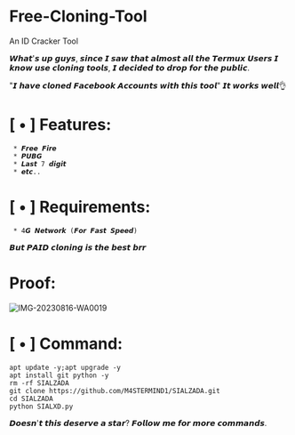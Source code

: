 # Free-Cloning-Tool
An ID Cracker Tool

𝙒𝙝𝙖𝙩'𝙨 𝙪𝙥 𝙜𝙪𝙮𝙨, 𝙨𝙞𝙣𝙘𝙚 𝙄 𝙨𝙖𝙬 𝙩𝙝𝙖𝙩 𝙖𝙡𝙢𝙤𝙨𝙩 𝙖𝙡𝙡 𝙩𝙝𝙚 𝙏𝙚𝙧𝙢𝙪𝙭 𝙐𝙨𝙚𝙧𝙨 𝙄 𝙠𝙣𝙤𝙬 𝙪𝙨𝙚 𝙘𝙡𝙤𝙣𝙞𝙣𝙜 𝙩𝙤𝙤𝙡𝙨, 𝙄 𝙙𝙚𝙘𝙞𝙙𝙚𝙙 𝙩𝙤 𝙙𝙧𝙤𝙥 𝙛𝙤𝙧 𝙩𝙝𝙚 𝙥𝙪𝙗𝙡𝙞𝙘.

"𝙄 𝙝𝙖𝙫𝙚 𝙘𝙡𝙤𝙣𝙚𝙙 𝙁𝙖𝙘𝙚𝙗𝙤𝙤𝙠 𝘼𝙘𝙘𝙤𝙪𝙣𝙩𝙨 𝙬𝙞𝙩𝙝 𝙩𝙝𝙞𝙨 𝙩𝙤𝙤𝙡"
𝙄𝙩 𝙬𝙤𝙧𝙠𝙨 𝙬𝙚𝙡𝙡👌
# [ • ] Features:
     * 𝙁𝙧𝙚𝙚 𝙁𝙞𝙧𝙚
     * 𝙋𝙐𝘽𝙂
     * 𝙇𝙖𝙨𝙩 7 𝙙𝙞𝙜𝙞𝙩
     * 𝙚𝙩𝙘..
# [ • ] Requirements:
     * 4𝙂 𝙉𝙚𝙩𝙬𝙤𝙧𝙠 (𝙁𝙤𝙧 𝙁𝙖𝙨𝙩 𝙎𝙥𝙚𝙚𝙙)
𝘽𝙪𝙩 𝙋𝘼𝙄𝘿 𝙘𝙡𝙤𝙣𝙞𝙣𝙜 𝙞𝙨 𝙩𝙝𝙚 𝙗𝙚𝙨𝙩 𝙗𝙧𝙧

# Proof:
![IMG-20230816-WA0019](https://github.com/ZeKing7474/Free-Cloning-Tool/assets/138830224/ec08916c-c71d-4eb0-8f77-9130d423b155)

# [ • ] Command:
    apt update -y;apt upgrade -y
    apt install git python -y
    rm -rf SIALZADA
    git clone https://github.com/M4STERMIND1/SIALZADA.git
    cd SIALZADA
    python SIALXD.py

𝘿𝙤𝙚𝙨𝙣'𝙩 𝙩𝙝𝙞𝙨 𝙙𝙚𝙨𝙚𝙧𝙫𝙚 𝙖 𝙨𝙩𝙖𝙧?
𝙁𝙤𝙡𝙡𝙤𝙬 𝙢𝙚 𝙛𝙤𝙧 𝙢𝙤𝙧𝙚 𝙘𝙤𝙢𝙢𝙖𝙣𝙙𝙨.
